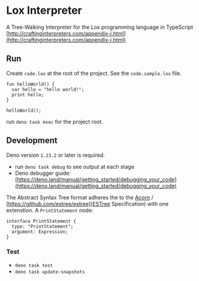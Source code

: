 # Lox Interpreter

A Tree-Walking Interpreter for the Lox programming language in TypeScript [http://craftinginterpreters.com/appendix-i.html](http://craftinginterpreters.com/appendix-i.html)

## Run

Create `code.lox` at the root of the project. See the `code.sample.lox` file.

```
fun helloWorld() {
  var hello = "hello world!";
  print hello;
}

helloWorld();
```

run `deno task exec` for the project root.

## Development

Deno version `1.23.2` or later is required.

- run `deno task debug` to see output at each stage
- Deno debugger guide: [https://deno.land/manual/getting_started/debugging_your_code](https://deno.land/manual/getting_started/debugging_your_code)

The Abstract Syntax Tree format adheres the to the [Acorn](https://github.com/acornjs/acorn) / [https://github.com/estree/estree](ESTree Specification) with one extenstion. A `PrintStatement` node:

```
interface PrintStatement {
  type: "PrintStatement";
  argument: Expression;
}
```

### Test

- `deno task test`
- `deno task update-snapshots`

